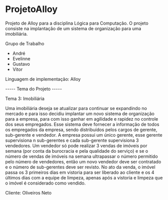 # ProjetoAlloy
Projeto de Alloy para a disciplina Lógica para Computação. O projeto consiste na implantação de um sistema de organização para uma imobiliária.

Grupo de Trabalho

- André
- Evelinne
- Gustavo
- Vitor

Linguagem de implementação: Alloy

----- Tema do Projeto -----

Tema 3: Imobiliária

Uma imobiliária deseja se atualizar para continuar se expandindo no mercado e para isso decidiu implantar um novo sistema de organização para a empresa, para com isso ganhar em agilidade e rapidez no controle dos seus empregados. Esse sistema deve fornecer a informação de todos os empregados da empresa, sendo distribuídos pelos cargos de gerente, sub-gerente e vendedor. A empresa possui um único gerente, esse gerente supervisiona n sub-gerentes e cada sub-gerente supervisiona 3 vendedores. Um vendedor só pode realizar 3 vendas de imóveis por semana (por conta da burocracia e pela qualidade do serviço) e se o número de vendas de imóveis na semana ultrapassar o número permitido pelo número de vendedores, então um novo vendedor deve ser contratado e o número de sub-gerentes deve ser revisto. No ato da venda, o imóvel passa os 3 primeiros dias em vistoria para ser liberado ao cliente e os 4 últimos dias com a equipe de limpeza, apenas após a vistoria e limpeza que o imóvel é considerado como vendido.

Cliente: Oliveiros Neto


